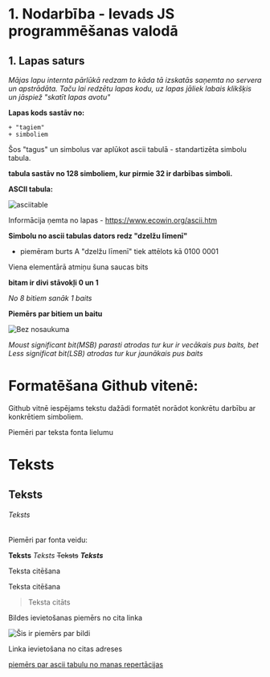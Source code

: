 # 1. Nodarbība - Ievads JS programmēšanas valodā
## 1. Lapas saturs
*Mājas lapu internta pārlūkā redzam to kāda tā izskatās saņemta no servera un apstrādāta. Taču lai redzētu lapas kodu, uz lapas jāliek labais klikšķis un jāspiež "skatīt lapas avotu"* 

**Lapas kods sastāv no:**
```
+ "tagiem"
+ simboliem
``` 

Šos "tagus" un simbolus var aplūkot ascii tabulā - standartizēta simbolu tabula.

**tabula sastāv no 128 simboliem, kur pirmie 32 ir darbības simboli.** 

**ASCII tabula:** 

![asciitable](https://user-images.githubusercontent.com/104782536/166718860-aeb68e23-c7b1-418e-8542-7c789975085b.jpg)

Informācija ņemta no lapas - https://www.ecowin.org/ascii.htm

**Simbolu no ascii tabulas dators redz "dzelžu līmenī"**

  - piemēram burts A "dzelžu līmenī" tiek attēlots kā 0100 0001

Viena elementārā atmiņu šuna saucas bits

**bitam ir divi stāvokļi 0 un 1**

*No 8 bitiem sanāk 1 baits*

**Piemērs par bitiem un baitu** 

![Bez nosaukuma](https://user-images.githubusercontent.com/104782536/166727380-8350dfd4-a34a-4d4e-9267-ced4c1c1eb55.jpg)


*Moust significant bit(MSB) parasti atrodas tur kur ir vecākais pus baits, bet Less significat bit(LSB) atrodas tur kur jaunākais pus baits*

# Formatēšana Github vitenē:

Github vitnē iespējams tekstu dažādi formatēt norādot konkrētu darbību ar konkrētiem simboliem.

Piemēri par teksta fonta lielumu

# Teksts
## Teksts
###### Teksts

Piemēri par fonta veidu:

**Teksts**
_Teksts_
~~Teksts~~
***Teksts***

Teksta citēšana

Teksta citēšana
> Teksta citāts

Bildes ievietošanas piemērs no cita linka

![Šis ir piemērs par bildi](http://s3.amazonaws.com/pix.iemoji.com/images/emoji/apple/ios-12/256/monkey.png)

Linka ievietošana no citas adreses 

[piemērs par ascii tabulu no manas repertācijas](class_20220503/asciitable.jpg)
